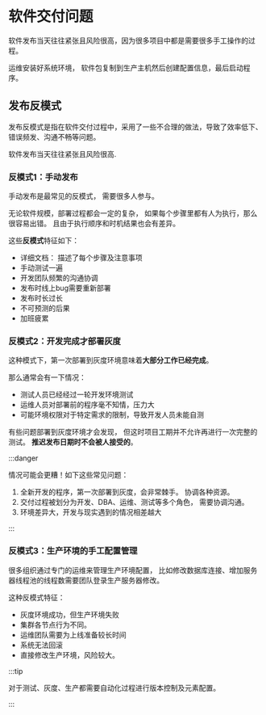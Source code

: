 # 软件交付问题

软件发布当天往往紧张且风险很高，因为很多项目中都是需要很多手工操作的过程。

运维安装好系统环境， 软件包复制到生产主机然后创建配置信息，最后启动程序。

## 发布反模式

发布反模式是指在软件交付过程中，采用了一些不合理的做法，导致了效率低下、错误频发、沟通不畅等问题。

软件发布当天往往紧张且风险很高.

### 反模式1：手动发布

手动发布是最常见的反模式， 需要很多人参与。

无论软件规模，部署过程都会一定的复杂， 如果每个步骤里都有人为执行，那么很容易出错。 且由于执行顺序和时机结果也会有差异。

这些**反模式**特征如下：

- 详细文档： 描述了每个步骤及注意事项
- 手动测试一遍
- 开发团队频繁的沟通协调
- 发布时线上bug需要重新部署
- 发布时长过长
- 不可预测的后果
- 加班疲累

### 反模式2：开发完成才部署灰度

这种模式下，第一次部署到灰度环境意味着**大部分工作已经完成**。

那么通常会有一下情况：

- 测试人员已经经过一轮开发环境测试
- 运维人员对部署前的程序毫不知情，压力大
- 可能环境权限对于特定需求的限制，导致开发人员未能自测

有些问题部署到灰度环境才会发现， 但这时项目工期并不允许再进行一次完整的测试。 **推迟发布日期时不会被人接受的**。

:::danger

情况可能会更糟！如下这些常见问题：

1. 全新开发的程序，第一次部署到灰度，会非常棘手。 协调各种资源。
1. 交付过程被划分为开发、DBA、运维、测试等多个角色， 需要协调沟通。
1. 环境差异大，开发与现实遇到的情况相差越大

:::

### 反模式3：生产环境的手工配置管理

很多组织通过专门的运维来管理生产环境配置， 比如修改数据库连接、增加服务器线程池的线程数需要团队登录生产服务器修改。

这种反模式特征：

- 灰度环境成功，但生产环境失败
- 集群各节点行为不同。
- 运维团队需要为上线准备较长时间
- 系统无法回滚
- 直接修改生产环境，风险较大。

:::tip

对于测试、灰度、生产都需要自动化过程进行版本控制及元素配置。

:::




